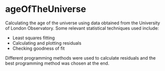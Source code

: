 # ageOfTheUniverse
Calculating the age of the universe using data obtained from the University of London Observatory.
Some relevant statistical techniques used include:
- Least squares fitting
- Calculating and plotting residuals
- Checking goodness of fit

Different programming methods were used to calculate residuals and the best programming method was chosen at the end.
